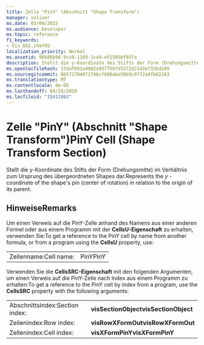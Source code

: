 ```yaml
---
title: Zelle "PinY" (Abschnitt "Shape Transform")
manager: soliver
ms.date: 03/09/2015
ms.audience: Developer
ms.topic: reference
f1_keywords:
- Vis_DSS.chm795
localization_priority: Normal
ms.assetid: 98b86b9d-9cc0-1169-1c44-ef1505bf92fa
description: Stellt die y-Koordinate des Stifts der Form (Drehungsmitte) im Verhältnis zum Ursprung des übergeordneten Shapes dar.
ms.openlocfilehash: 17daf691e4802a93775bfd5272d2142ef33bd189
ms.sourcegitcommit: 8657170d071f9bcf680aba50b9c07f2a4fb82283
ms.translationtype: MT
ms.contentlocale: de-DE
ms.lasthandoff: 04/28/2019
ms.locfileid: "33411862"
---
```

# <a name="piny-cell-shape-transform-section"></a><span data-ttu-id="fb6ab-103">Zelle "PinY" (Abschnitt "Shape Transform")</span><span class="sxs-lookup"><span data-stu-id="fb6ab-103">PinY Cell (Shape Transform Section)</span></span>

<span data-ttu-id="fb6ab-104">Stellt  die y-Koordinate des Stifts der Form (Drehungsmitte) im Verhältnis zum Ursprung des übergeordneten Shapes dar.</span><span class="sxs-lookup"><span data-stu-id="fb6ab-104">Represents the  *y*  -coordinate of the shape's pin (center of rotation) in relation to the origin of its parent.</span></span> 
  
## <a name="remarks"></a><span data-ttu-id="fb6ab-105">Hinweise</span><span class="sxs-lookup"><span data-stu-id="fb6ab-105">Remarks</span></span>

<span data-ttu-id="fb6ab-106">Um einen Verweis auf die PinY-Zelle anhand des Namens aus einer anderen Formel oder aus einem Programm mit der **CellsU-Eigenschaft** zu erhalten, verwenden Sie:</span><span class="sxs-lookup"><span data-stu-id="fb6ab-106">To get a reference to the PinY cell by name from another formula, or from a program using the **CellsU** property, use:</span></span> 
  
|||
|:-----|:-----|
| <span data-ttu-id="fb6ab-107">Zellenname:</span><span class="sxs-lookup"><span data-stu-id="fb6ab-107">Cell name:</span></span>  <br/> | <span data-ttu-id="fb6ab-108">PinY</span><span class="sxs-lookup"><span data-stu-id="fb6ab-108">PinY</span></span>  <br/> |
   
<span data-ttu-id="fb6ab-109">Verwenden Sie die **CellsSRC-Eigenschaft** mit den folgenden Argumenten, um einen Verweis auf die PinY-Zelle nach Index aus einem Programm zu erhalten:</span><span class="sxs-lookup"><span data-stu-id="fb6ab-109">To get a reference to the PinY cell by index from a program, use the **CellsSRC** property with the following arguments:</span></span> 
  
|||
|:-----|:-----|
| <span data-ttu-id="fb6ab-110">Abschnittsindex:</span><span class="sxs-lookup"><span data-stu-id="fb6ab-110">Section index:</span></span>  <br/> |<span data-ttu-id="fb6ab-111">**visSectionObject**</span><span class="sxs-lookup"><span data-stu-id="fb6ab-111">**visSectionObject**</span></span> <br/> |
| <span data-ttu-id="fb6ab-112">Zeilenindex:</span><span class="sxs-lookup"><span data-stu-id="fb6ab-112">Row index:</span></span>  <br/> |<span data-ttu-id="fb6ab-113">**visRowXFormOut**</span><span class="sxs-lookup"><span data-stu-id="fb6ab-113">**visRowXFormOut**</span></span> <br/> |
| <span data-ttu-id="fb6ab-114">Zellenindex:</span><span class="sxs-lookup"><span data-stu-id="fb6ab-114">Cell index:</span></span>  <br/> |<span data-ttu-id="fb6ab-115">**visXFormPinY**</span><span class="sxs-lookup"><span data-stu-id="fb6ab-115">**visXFormPinY**</span></span> <br/> |
   

